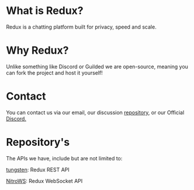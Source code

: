 # What is Redux?
Redux is a chatting platform built for privacy, speed and scale.

# Why Redux?
Unlike something like Discord or Guilded we are open-source,
meaning you can fork the project and host it yourself!

# Contact
You can contact us via our email, our discussion [repository](https://github.com/reduxapp/redux), or our Official [Discord.](https://discord.gg/JgpM79pH9z)

# Repository's

The APIs we have, include but are not limited to:

[tungsten](https://github.com/concordchat/tungsten): Redux REST API

[NitroWS](https://github.com/concordchat/nitrows): Redux WebSocket API
